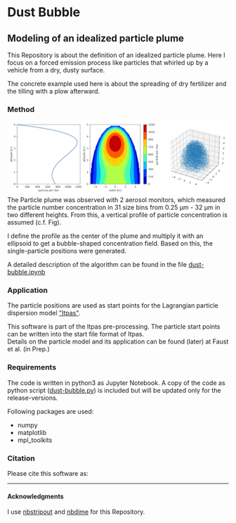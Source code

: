 # Dust Bubble

## Modeling of an idealized particle plume

This Repository is about the definition of an idealized particle plume.
Here I focus on a forced emission process like particles that whirled up by a vehicle from a dry, dusty surface.

The concrete example used here is about the spreading of dry fertilizer and the tilling with a plow afterward.

### Method
![](example.png)
The Particle plume was observed with 2 aerosol monitors, which measured the particle number concentration in 31 size bins from 0.25 &mu;m  - 32 &mu;m in two different heights.
From this, a vertical profile of particle concentration is assumed (c.f. Fig).

I define the profile as the center of the plume and multiply it with an ellipsoid to get a bubble-shaped concentration field.
Based on this, the single-particle positions were generated.

A detailed description of the algorithm can be found in the file  [dust-bubble.ipynb](dust-bubble.ipynb)


### Application

The particle positions are used as start points for the Lagrangian particle dispersion model ["Itpas"](https://zenodo.org/record/3932248).

This software is part of the Itpas pre-processing.
The particle start points can be written into the start file format of Itpas.  
Details on the particle model and its application can be found (later) at Faust et al. (in Prep.)

### Requirements
The code is written in python3 as Jupyter Notebook. A copy of the code as python script ([dust-bubble.py](dust-bubble.py)) is included but will be updated only for the release-versions.

Following packages are used:
- numpy
- matplotlib
- mpl_toolkits



### Citation
Please cite this software as:

---
#### Acknowledgments
I use [nbstripout](https://github.com/kynan/nbstripout) and [nbdime](https://nbdime.readthedocs.io/) for this Repository.
